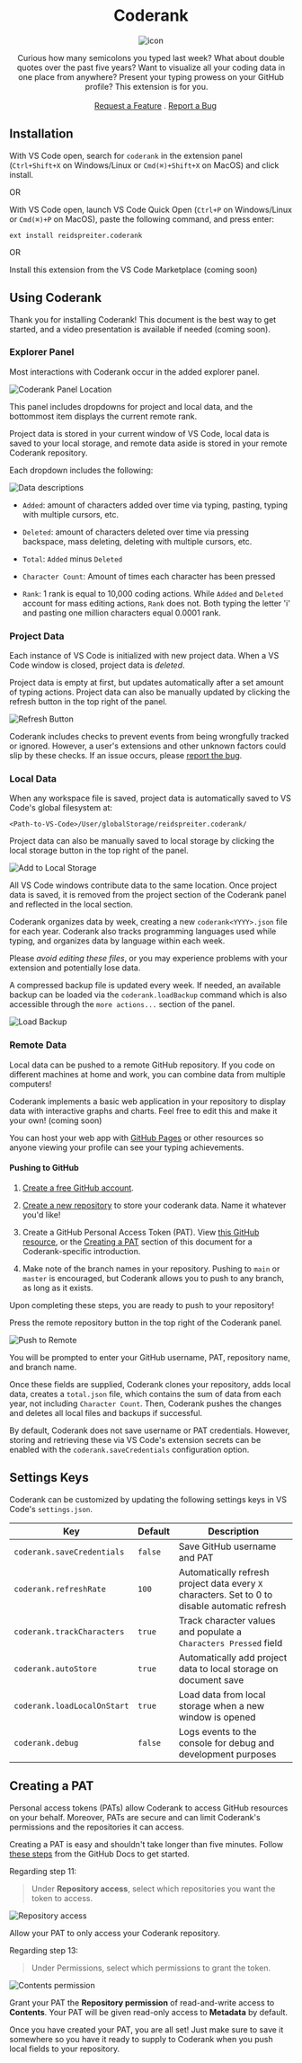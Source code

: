 <div align="center">

# Coderank

![icon](./src/web/static/images/icon.png)

</div>

<p align="center">
 Curious how many semicolons you typed last week? What about double quotes over the past five years? Want to visualize all your coding data in one place from anywhere? Present your typing prowess on your GitHub profile? This extension is for you.
    <br>
    <br>
    <a href="https://github.com/reidspreiter/coderank/issues/new?assignees=&labels=enhancement&projects=&template=feature_request.md&title=">Request a Feature</a>
    .
    <a href="https://github.com/reidspreiter/coderank/issues/new?assignees=&labels=bug&projects=&template=bug_report.md&title=">Report a Bug</a>
</p>

## Installation

With VS Code open, search for `coderank` in the extension panel (`Ctrl+Shift+X` on Windows/Linux or `Cmd(⌘)+Shift+X` on MacOS) and click install.

OR

With VS Code open, launch VS Code Quick Open (`Ctrl+P` on Windows/Linux or `Cmd(⌘)+P` on MacOS), paste the following command, and press enter:

```
ext install reidspreiter.coderank
```

OR

Install this extension from the VS Code Marketplace (coming soon)

## Using Coderank

Thank you for installing Coderank! This document is the best way to get started, and a video presentation is available if needed (coming soon).

### Explorer Panel

Most interactions with Coderank occur in the added explorer panel.

![Coderank Panel Location](./static/location.png)

This panel includes dropdowns for project and local data, and the bottommost item displays the current remote rank.

Project data is stored in your current window of VS Code, local data is saved to your local storage, and remote data aside is stored in your remote Coderank repository.

Each dropdown includes the following:

![Data descriptions](./static/panelDescriptions.png)

- `Added`: amount of characters added over time via typing, pasting, typing with multiple cursors, etc.

- `Deleted`: amount of characters deleted over time via pressing backspace, mass deleting, deleting with multiple cursors, etc.

- `Total`: `Added` minus `Deleted`

- `Character Count`: Amount of times each character has been pressed

- `Rank`: 1 rank is equal to 10,000 coding actions. While `Added` and `Deleted` account for mass editing actions, `Rank` does not. Both typing the letter 'i' and pasting one million characters equal 0.0001 rank.

### Project Data

Each instance of VS Code is initialized with new project data. When a VS Code window is closed, project data is _deleted_.

Project data is empty at first, but updates automatically after a set amount of typing actions. Project data can also be manually updated by clicking the refresh button in the top right of the panel.

![Refresh Button](./static/refresh.png)

Coderank includes checks to prevent events from being wrongfully tracked or ignored. However, a user's extensions and other unknown factors could slip by these checks. If an issue occurs, please [report the bug](https://github.com/reidspreiter/coderank/issues/new?assignees=&labels=bug&projects=&template=bug_report.md&title=).


### Local Data

When any workspace file is saved, project data is automatically saved to VS Code's global filesystem at: 

```
<Path-to-VS-Code>/User/globalStorage/reidspreiter.coderank/
```

Project data can also be manually saved to local storage by clicking the local storage button in the top right of the panel.

![Add to Local Storage](./static/projectToLocal.png)

All VS Code windows contribute data to the same location. Once project data is saved, it is removed from the project section of the Coderank panel and reflected in the local section.

Coderank organizes data by week, creating a new `coderank<YYYY>.json` file for each year. Coderank also tracks programming languages used while typing, and organizes data by language within each week.

Please _avoid editing these files_, or you may experience problems with your extension and potentially lose data.

A compressed backup file is updated every week. If needed, an available backup can be loaded via the `coderank.loadBackup` command which is also accessible through the `more actions...` section of the panel.

![Load Backup](./static/loadBackup.png)

### Remote Data

Local data can be pushed to a remote GitHub repository. If you code on different machines at home and work, you can combine data from multiple computers!

Coderank implements a basic web application in your repository to display data with interactive graphs and charts. Feel free to edit this and make it your own! (coming soon)

You can host your web app with [GitHub Pages](https://pages.github.com/) or other resources so anyone viewing your profile can see your typing achievements.

#### Pushing to GitHub

1. [Create a free GitHub account](https://github.com/).

2. [Create a new repository](https://docs.github.com/en/repositories/creating-and-managing-repositories/quickstart-for-repositories) to store your coderank data. Name it whatever you'd like!

3. Create a GitHub Personal Access Token (PAT). View [this GitHub resource](https://docs.github.com/en/authentication/keeping-your-account-and-data-secure/managing-your-personal-access-tokens#creating-a-fine-grained-personal-access-token), or the [Creating a PAT](#creating-a-pat) section of this document for a Coderank-specific introduction.

4. Make note of the branch names in your repository. Pushing to `main` or `master` is encouraged, but Coderank allows you to push to any branch, as long as it exists.

Upon completing these steps, you are ready to push to your repository!

Press the remote repository button in the top right of the Coderank panel.

![Push to Remote](./static/localToRemote.png)

You will be prompted to enter your GitHub username, PAT, repository name, and branch name.

Once these fields are supplied, Coderank clones your repository, adds local data, creates a `total.json` file, which contains the sum of data from each year, not including `Character Count`. Then, Coderank pushes the changes and deletes all local files and backups if successful.

By default, Coderank does not save username or PAT credentials. However, storing and retrieving these via VS Code's extension secrets can be enabled with the `coderank.saveCredentials` configuration option.

## Settings Keys

Coderank can be customized by updating the following settings keys in VS Code's `settings.json`.

| Key | Default | Description |
|-----|---------|-------------|
| `coderank.saveCredentials` | `false` | Save GitHub username and PAT
| `coderank.refreshRate` | `100` | Automatically refresh project data every `X` characters. Set to 0 to disable automatic refresh |
| `coderank.trackCharacters` | `true` | Track character values and populate a `Characters Pressed` field |
| `coderank.autoStore` | `true` | Automatically add project data to local storage on document save |
| `coderank.loadLocalOnStart` | `true` | Load data from local storage when a new window is opened |
| `coderank.debug` | `false` | Logs events to the console for debug and development purposes |

## Creating a PAT

Personal access tokens (PATs) allow Coderank to access GitHub resources on your behalf. Moreover, PATs are secure and can limit Coderank's permissions and the repositories it can access.

Creating a PAT is easy and shouldn't take longer than five minutes. Follow [these steps](https://docs.github.com/en/authentication/keeping-your-account-and-data-secure/managing-your-personal-access-tokens#creating-a-fine-grained-personal-access-token) from the GitHub Docs to get started.

Regarding step 11:
>Under **Repository access**, select which repositories you want the token to access.

![Repository access](./static/PATRepository.png)

Allow your PAT to only access your Coderank repository.

Regarding step 13:
>Under Permissions, select which permissions to grant the token.

![Contents permission](./static/PATPermissions.png)

Grant your PAT the **Repository permission** of read-and-write access to **Contents**. Your PAT will be given read-only access to **Metadata** by default.

Once you have created your PAT, you are all set! Just make sure to save it somewhere so you have it ready to supply to Coderank when you push local fields to your repository.
